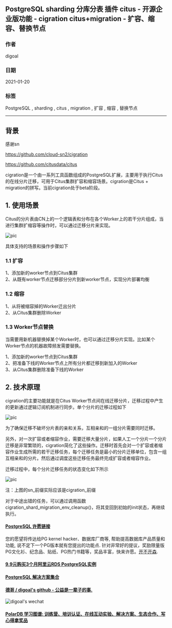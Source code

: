 ## PostgreSQL sharding 分库分表 插件 citus - 开源企业版功能 - cigration citus+migration - 扩容、缩容、替换节点  
  
### 作者  
digoal  
  
### 日期  
2021-01-20  
  
### 标签  
PostgreSQL , sharding , citus , migration , 扩容 , 缩容 , 替换节点    
  
----  
  
## 背景  
感谢sn  
  
https://github.com/cloud-sn2/cigration  
  
https://github.com/citusdata/citus  
  
cigration是一个由一系列工具函数组成的PostgreSQL扩展，主要用于执行Citus的在线分片迁移，可用于Citus集群扩容和缩容场景。cigration是Citus + migration的拼写。当前cigration处于beta阶段。  
  
## 1. 使用场景  
Citus的分片表由CN上的一个逻辑表和分布在各个Worker上的若干分片组成，当进行集群扩缩容等操作时，可以通过迁移分片来实现。  
  
![pic](20210120_01_pic_001.png)  
  
具体支持的场景和操作步骤如下  
  
### 1.1 扩容  
  
1、添加新的worker节点到Citus集群  
2、从既有worker节点迁移部分分片到新worker节点，实现分片部署均衡  
  
### 1.2 缩容  
  
1、从将被缩容掉的Worker迁出分片  
2、从Citus集群删除Worker  
  
### 1.3 Worker节点替换  
当需要用新机器替换掉某个Worker时，也可以通过迁移分片实现。比如某个Worker节点的机器故障频发需要替换。  
  
1、添加新的worker节点到Citus集群  
2、把准备下线的Worker节点上所有分片都迁移到新加入的Worker  
3、从Citus集群删除准备下线的Worker  
  
## 2. 技术原理  
cigration的主要功能就是在Citus Worker节点间在线迁移分片，迁移过程中产生的更新通过逻辑订阅机制进行同步。单个分片的迁移过程如下  
  
![pic](20210120_01_pic_002.png)  
  
为了确保迁移不破坏分片表的亲和关系，互相亲和的一组分片需要同时迁移。  
  
另外，对一次扩容或者缩容作业，需要迁移大量分片，如果人工一个分片一个分片迁移是非常繁琐的，cigration简化了这些操作。迁移时首先会对一个扩容或者缩容作业生成所需的若干迁移任务，每个迁移任务是最小的分片迁移单位，包含一组互相亲和的分片。然后通过调度这些迁移任务最终完成扩容或者缩容作业。  
  
迁移过程中，每个分片迁移任务的状态变化如下所示  
  
![pic](20210120_01_pic_003.png)  
  
注：上图的sn_前缀实际应该是cigration_前缀  
  
对于中途出错的任务，可以通过调用函数cigration_shard_migration_env_cleanup()，将其变回到初始的init状态，再继续执行。  
  
  
  
#### [PostgreSQL 许愿链接](https://github.com/digoal/blog/issues/76 "269ac3d1c492e938c0191101c7238216")
您的愿望将传达给PG kernel hacker、数据库厂商等, 帮助提高数据库产品质量和功能, 说不定下一个PG版本就有您提出的功能点. 针对非常好的提议，奖励限量版PG文化衫、纪念品、贴纸、PG热门书籍等，奖品丰富，快来许愿。[开不开森](https://github.com/digoal/blog/issues/76 "269ac3d1c492e938c0191101c7238216").  
  
  
#### [9.9元购买3个月阿里云RDS PostgreSQL实例](https://www.aliyun.com/database/postgresqlactivity "57258f76c37864c6e6d23383d05714ea")
  
  
#### [PostgreSQL 解决方案集合](https://yq.aliyun.com/topic/118 "40cff096e9ed7122c512b35d8561d9c8")
  
  
#### [德哥 / digoal's github - 公益是一辈子的事.](https://github.com/digoal/blog/blob/master/README.md "22709685feb7cab07d30f30387f0a9ae")
  
  
![digoal's wechat](../pic/digoal_weixin.jpg "f7ad92eeba24523fd47a6e1a0e691b59")
  
  
#### [PolarDB 学习图谱: 训练营、培训认证、在线互动实验、解决方案、生态合作、写心得拿奖品](https://www.aliyun.com/database/openpolardb/activity "8642f60e04ed0c814bf9cb9677976bd4")
  

